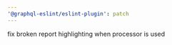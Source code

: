 ```yaml
---
'@graphql-eslint/eslint-plugin': patch
---
```


fix broken report highlighting when processor is used
